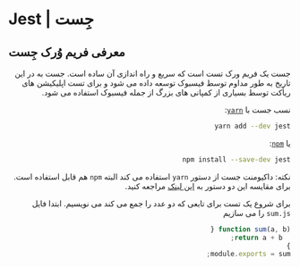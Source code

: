 # Jest | جِست
##  معرفی فریم وُرک جِست 
<div dir="rtl">
  <p>
جست یک فریم ورک تست است که سریع و راه اندازی آن ساده است. جست به در این تاریخ به طور مداوم توسط فیسبوک توسعه داده می شود و برای تست اپلیکیشن های ریأکت توسط بسیاری از کمپانی های بزرگ از جمله فیسبوک استفاده می شود.
  </p>
</div>


<div dir="rtl">

نسب جست با [`yarn`](https://yarnpkg.com/en/package/jest):

```bash
yarn add --dev jest
```

یا [`npm`](https://www.npmjs.com/package/jest):

```bash
npm install --save-dev jest
```
نکته: داکیومنت جست از دستور `yarn` استفاده می&nbsp;کند البته `npm` هم قابل استفاده است. برای مقایسه این دو دستور به [این لینک](https://yarnpkg.com/en/docs/migrating-from-npm#toc-cli-commands-comparison) مراجعه کنید.

برای شروع یک تست برای تابعی که دو عدد را جمع می&nbsp;کند می&nbsp;نویسیم. ابتدا فایل `sum.js` را می&nbsp;سازیم
```javascript
function sum(a, b) {
  return a + b;
}
module.exports = sum;
```
</div>
